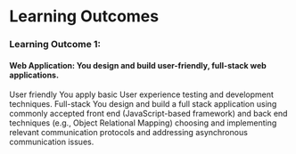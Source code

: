 # Learning Outcomes

### Learning Outcome 1: 

#### Web Application: You design and build user-friendly, full-stack web applications.

User friendly You apply basic User experience testing and development techniques. 
Full-stack You design and build a full stack application using commonly accepted front end (JavaScript-based framework) and back end techniques (e.g., Object Relational Mapping) choosing and implementing relevant communication protocols and addressing asynchronous communication issues.
